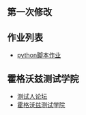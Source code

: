 ## 第一次修改

## 作业列表
- [python脚本作业](/test_python/src/demo.py)

## 霍格沃兹测试学院
- [测试人论坛](https://ceshiren.com)
- [霍格沃兹测试学院](https://testing-studio.com)
